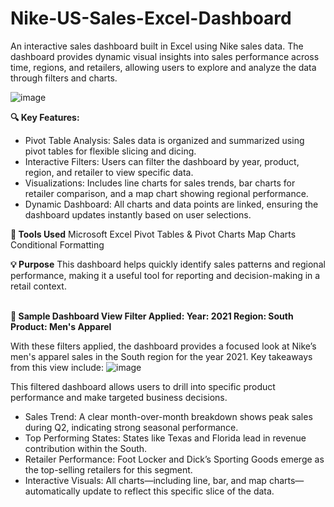 # Nike-US-Sales-Excel-Dashboard
An interactive sales dashboard built in Excel using Nike sales data. The dashboard provides dynamic visual insights into sales performance across time, regions, and retailers, allowing users to explore and analyze the data through filters and charts.

![image](https://github.com/user-attachments/assets/adc88267-b04e-4f4d-b4ab-f3cb34bba63c)

**🔍 Key Features:** <br/>
- Pivot Table Analysis: Sales data is organized and summarized using pivot tables for flexible slicing and dicing.<br/>
- Interactive Filters: Users can filter the dashboard by year, product, region, and retailer to view specific data.<br/>
- Visualizations: Includes line charts for sales trends, bar charts for retailer comparison, and a map chart showing regional performance.<br/>
- Dynamic Dashboard: All charts and data points are linked, ensuring the dashboard updates instantly based on user selections.<br/>

**📁 Tools Used**
Microsoft Excel
Pivot Tables & Pivot Charts
Map Charts
Conditional Formatting

**💡 Purpose**
This dashboard helps quickly identify sales patterns and regional performance, making it a useful tool for reporting and decision-making in a retail context.<br/><br/>
  


****📌 Sample Dashboard View**
Filter Applied:
Year: 2021
Region: South
Product: Men's Apparel**

With these filters applied, the dashboard provides a focused look at Nike’s men's apparel sales in the South region for the year 2021. Key takeaways from this view include:
![image](https://github.com/user-attachments/assets/9aee993d-834a-409e-a190-bc2715cb917b)

This filtered dashboard allows users to drill into specific product performance and make targeted business decisions.<br/>
- Sales Trend: A clear month-over-month breakdown shows peak sales during Q2, indicating strong seasonal performance.<br/>
- Top Performing States: States like Texas and Florida lead in revenue contribution within the South.<br/>
- Retailer Performance: Foot Locker and Dick’s Sporting Goods emerge as the top-selling retailers for this segment.<br/>
- Interactive Visuals: All charts—including line, bar, and map charts—automatically update to reflect this specific slice of the data.<br/>

